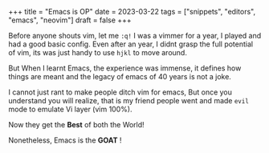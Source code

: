 +++
title = "Emacs is OP"
date = 2023-03-22
tags = ["snippets", "editors", "emacs", "neovim"]
draft = false
+++

Before anyone shouts vim, let me `:q!`
I was a vimmer for a year, I played and had a good basic config. Even after an year, I didnt grasp the full potential of vim, its was just handy to use `hjkl` to move around.

But When I learnt Emacs, the experience was immense, it defines how things are meant and the legacy of emacs of 40 years is not a joke.

I cannot just rant to make people ditch vim for emacs, But once you understand you will realize, that is my friend people went and made `evil` mode to emulate Vi layer (vim 100%).

Now they get the **Best** of both the World!

Nonetheless, Emacs is the **GOAT** !
